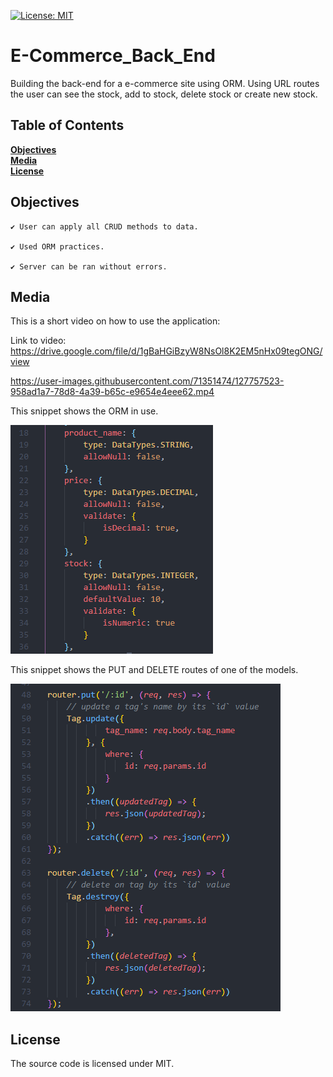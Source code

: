 [![License: MIT](https://img.shields.io/badge/License-MIT-yellow.svg)](https://opensource.org/licenses/MIT)

# E-Commerce_Back_End
Building the back-end for a e-commerce site using ORM. Using URL routes the user can see the stock, add to stock, delete stock or create new stock.

## Table of Contents

**[Objectives](#Objectives)**<br>
**[Media](#Media)**<br>
**[License](#License)**<br>

## Objectives

```
✔️ User can apply all CRUD methods to data.

✔️ Used ORM practices.

✔️ Server can be ran without errors.
```

## Media
This is a short video on how to use the application:

Link to video: https://drive.google.com/file/d/1gBaHGiBzyW8NsOl8K2EM5nHx09tegONG/view

https://user-images.githubusercontent.com/71351474/127757523-958ad1a7-78d8-4a39-b65c-e9654e4eee62.mp4

This snippet shows the ORM in use.

![](/assets/ORM.png)

This snippet shows the PUT and DELETE routes of one of the models.

![](/assets/routes.png)

## License
The source code is licensed under MIT.
